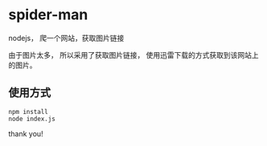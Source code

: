 # spider-man
nodejs， 爬一个网站，获取图片链接

由于图片太多， 所以采用了获取图片链接， 使用迅雷下载的方式获取到该网站上的图片。

## 使用方式

    npm install
    node index.js
  
thank you!
